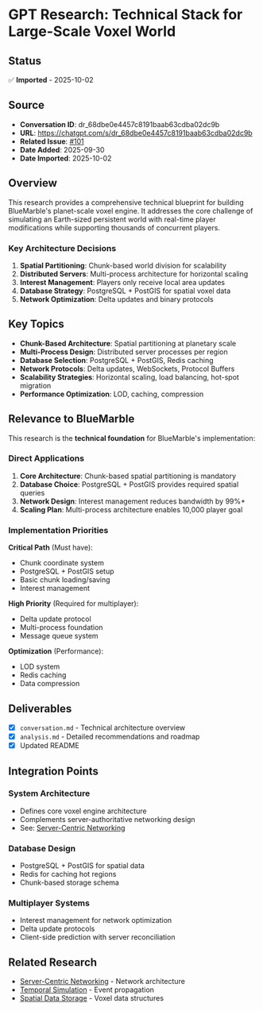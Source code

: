 # GPT Research: Technical Stack for Large-Scale Voxel World

## Status

✅ **Imported** - 2025-10-02

## Source

- **Conversation ID**: dr_68dbe0e4457c8191baab63cdba02dc9b
- **URL**: https://chatgpt.com/s/dr_68dbe0e4457c8191baab63cdba02dc9b
- **Related Issue**: [#101](https://github.com/Nomoos/BlueMarble.Design/issues/101)
- **Date Added**: 2025-09-30
- **Date Imported**: 2025-10-02

## Overview

This research provides a comprehensive technical blueprint for building BlueMarble's planet-scale voxel engine. It addresses the core challenge of simulating an Earth-sized persistent world with real-time player modifications while supporting thousands of concurrent players.

### Key Architecture Decisions

1. **Spatial Partitioning**: Chunk-based world division for scalability
2. **Distributed Servers**: Multi-process architecture for horizontal scaling
3. **Interest Management**: Players only receive local area updates
4. **Database Strategy**: PostgreSQL + PostGIS for spatial voxel data
5. **Network Optimization**: Delta updates and binary protocols

## Key Topics

- **Chunk-Based Architecture**: Spatial partitioning at planetary scale
- **Multi-Process Design**: Distributed server processes per region
- **Database Selection**: PostgreSQL + PostGIS, Redis caching
- **Network Protocols**: Delta updates, WebSockets, Protocol Buffers
- **Scalability Strategies**: Horizontal scaling, load balancing, hot-spot migration
- **Performance Optimization**: LOD, caching, compression

## Relevance to BlueMarble

This research is the **technical foundation** for BlueMarble's implementation:

### Direct Applications

1. **Core Architecture**: Chunk-based spatial partitioning is mandatory
2. **Database Choice**: PostgreSQL + PostGIS provides required spatial queries
3. **Network Design**: Interest management reduces bandwidth by 99%+
4. **Scaling Plan**: Multi-process architecture enables 10,000 player goal

### Implementation Priorities

**Critical Path** (Must have):
- Chunk coordinate system
- PostgreSQL + PostGIS setup  
- Basic chunk loading/saving
- Interest management

**High Priority** (Required for multiplayer):
- Delta update protocol
- Multi-process foundation
- Message queue system

**Optimization** (Performance):
- LOD system
- Redis caching
- Data compression

## Deliverables

- [x] `conversation.md` - Technical architecture overview
- [x] `analysis.md` - Detailed recommendations and roadmap
- [x] Updated README

## Integration Points

### System Architecture
- Defines core voxel engine architecture
- Complements server-authoritative networking design
- See: [Server-Centric Networking](../conversation-dr_68dbe0cc/)

### Database Design
- PostgreSQL + PostGIS for spatial data
- Redis for caching hot regions
- Chunk-based storage schema

### Multiplayer Systems
- Interest management for network optimization
- Delta update protocols
- Client-side prediction with server reconciliation

## Related Research

- [Server-Centric Networking](../conversation-dr_68dbe0cc/) - Network architecture
- [Temporal Simulation](../conversation-temporal-simulation/) - Event propagation
- [Spatial Data Storage](../../spatial-data-storage/) - Voxel data structures
